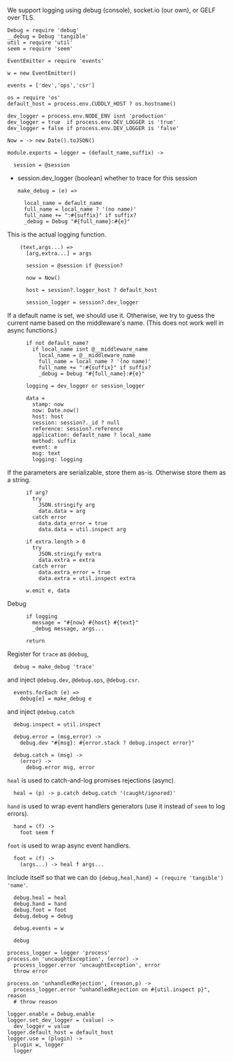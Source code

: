 We support logging using debug (console), socket.io (our own), or GELF over TLS.

    Debug = require 'debug'
    __debug = Debug 'tangible'
    util = require 'util'
    seem = require 'seem'

    EventEmitter = require 'events'

    w = new EventEmitter()

    events = ['dev','ops','csr']

    os = require 'os'
    default_host = process.env.CUDDLY_HOST ? os.hostname()

    dev_logger = process.env.NODE_ENV isnt 'production'
    dev_logger = true  if process.env.DEV_LOGGER is 'true'
    dev_logger = false if process.env.DEV_LOGGER is 'false'

    Now = -> new Date().toJSON()

    module.exports = logger = (default_name,suffix) ->

      session = @session

* session.dev_logger (boolean) whether to trace for this session

      make_debug = (e) =>

        local_name = default_name
        full_name = local_name ? '(no name)'
        full_name += ":#{suffix}" if suffix?
        _debug = Debug "#{full_name}:#{e}"

This is the actual logging function.

        (text,args...) =>
          [arg,extra...] = args

          session = @session if @session?

          now = Now()

          host = session?.logger_host ? default_host

          session_logger = session?.dev_logger

If a default name is set, we should use it.
Otherwise, we try to guess the current name based on the middleware's name. (This does not work well in async functions.)

          if not default_name?
            if local_name isnt @__middleware_name
              local_name = @__middleware_name
              full_name = local_name ? '(no name)'
              full_name += ":#{suffix}" if suffix?
              _debug = Debug "#{full_name}:#{e}"

          logging = dev_logger or session_logger

          data =
            stamp: now
            now: Date.now()
            host: host
            session: session?._id ? null
            reference: session?.reference
            application: default_name ? local_name
            method: suffix
            event: e
            msg: text
            logging: logging

If the parameters are serializable, store them as-is.
Otherwise store them as a string.

          if arg?
            try
              JSON.stringify arg
              data.data = arg
            catch error
              data.data_error = true
              data.data = util.inspect arg

          if extra.length > 0
            try
              JSON.stringify extra
              data.extra = extra
            catch error
              data.extra_error = true
              data.extra = util.inspect extra

          w.emit e, data

Debug

          if logging
            message = "#{now} #{host} #{text}"
            _debug message, args...

          return

Register for `trace` as `@debug`,

      debug = make_debug 'trace'

and inject `@debug.dev`, `@debug.ops`, `@debug.csr`.

      events.forEach (e) =>
        debug[e] = make_debug e

and inject `@debug.catch`

      debug.inspect = util.inspect

      debug.error = (msg,error) ->
        debug.dev "#{msg}: #{error.stack ? debug.inspect error}"

      debug.catch = (msg) ->
        (error) ->
          debug.error msg, error

`heal` is used to catch-and-log promises rejections (async).

      heal = (p) -> p.catch debug.catch '(caught/ignored)'

`hand` is used to wrap event handlers generators (use it instead of `seem` to log errors).

      hand = (f) ->
        foot seem f

`foot` is used to wrap async event handlers.

      foot = (f) ->
        (args...) -> heal f args...

Include itself so that we can do `{debug,heal,hand} = (require 'tangible') 'name'`.

      debug.heal = heal
      debug.hand = hand
      debug.foot = foot
      debug.debug = debug

      debug.events = w

      debug

    process_logger = logger 'process'
    process.on 'uncaughtException', (error) ->
      process_logger.error 'uncaughtException', error
      throw error

    process.on 'unhandledRejection', (reason,p) ->
      process_logger.error "unhandledRejection on #{util.inspect p}", reason
      # throw reason

    logger.enable = Debug.enable
    logger.set_dev_logger = (value) ->
      dev_logger = value
    logger.default_host = default_host
    logger.use = (plugin) ->
      plugin w, logger
      logger
